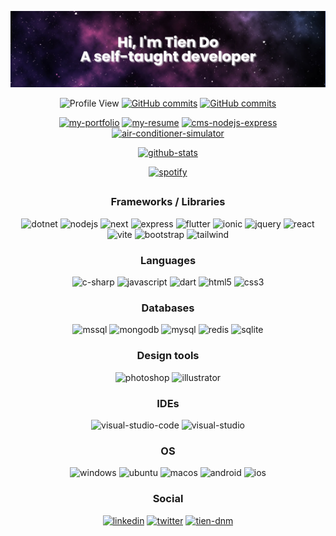 <div
align="center"
>

![banner](./banner.png)

![Profile View](https://komarev.com/ghpvc/?username=tien-dnm)
[![GitHub commits](https://badgen.net/github/commits/tien-dnm/tien-dnm/main)](https://GitHub.com/tien-dnm/tien-dnm/commit/)
[![GitHub commits](https://badgen.net/github/last-commit/tien-dnm/tien-dnm/main)](https://GitHub.com/tien-dnm/tien-dnm/commit/)

[![my-portfolio](https://github-readme-stats.vercel.app/api/pin/?username=tien-dnm&repo=my-portfolio&theme=radical)](https://github.com/tien-dnm/my-portfolio)
[![my-resume](https://github-readme-stats.vercel.app/api/pin/?username=tien-dnm&repo=my-resume&theme=radical)](https://github.com/tien-dnm/my-resume)
[![cms-nodejs-express](https://github-readme-stats.vercel.app/api/pin/?username=tien-dnm&repo=cms-nodejs-express&theme=radical)](https://github.com/tien-dnm/cms-nodejs-express)
[![air-conditioner-simulator](https://github-readme-stats.vercel.app/api/pin/?username=tien-dnm&repo=air-conditioner-simulator&theme=radical)](https://github.com/tien-dnm/air-conditioner-simulator)

[![github-stats](https://github-readme-stats.vercel.app/api?username=tien-dnm&theme=radical&show_icons=true)](https://github.com/tien-dnm)

[![spotify](https://spotify-recently-played-readme.vercel.app/api?user=21ng6pc6t5dsqrlbi4c7angny&width=500&unique=1&count=1)](https://open.spotify.com/user/21ng6pc6t5dsqrlbi4c7angny)

##

### Frameworks / Libraries ###

![dotnet](https://img.shields.io/badge/.NET-5C2D91?style=for-the-badge&logo=.net&logoColor=white)
![nodejs](https://img.shields.io/badge/node.js-6DA55F?style=for-the-badge&logo=node.js&logoColor=white)
![next](https://img.shields.io/badge/Next-black?style=for-the-badge&logo=next.js&logoColor=white)
![express](https://img.shields.io/badge/express.js-%23404d59.svg?style=for-the-badge&logo=express&logoColor=%2361DAFB)
![flutter](https://img.shields.io/badge/Flutter-%2302569B.svg?style=for-the-badge&logo=Flutter&logoColor=white)
![ionic](https://img.shields.io/badge/Ionic-%233880FF.svg?style=for-the-badge&logo=Ionic&logoColor=white)
![jquery](https://img.shields.io/badge/jquery-%230769AD.svg?style=for-the-badge&logo=jquery&logoColor=white)
![react](https://img.shields.io/badge/react-%2320232a.svg?style=for-the-badge&logo=react&logoColor=%2361DAFB)
![vite](https://img.shields.io/badge/vite-%23646CFF.svg?style=for-the-badge&logo=vite&logoColor=white)
![bootstrap](https://img.shields.io/badge/bootstrap-%23563D7C.svg?style=for-the-badge&logo=bootstrap&logoColor=white)
![tailwind](https://img.shields.io/badge/tailwindcss-%2338B2AC.svg?style=for-the-badge&logo=tailwind-css&logoColor=white)

### Languages ###

![c-sharp](https://img.shields.io/badge/c%23-%23239120.svg?style=for-the-badge&logo=c-sharp&logoColor=white)
![javascript](https://img.shields.io/badge/javascript-%23323330.svg?style=for-the-badge&logo=javascript&logoColor=%23F7DF1E)
![dart](https://img.shields.io/badge/dart-%230175C2.svg?style=for-the-badge&logo=dart&logoColor=white)
![html5](https://img.shields.io/badge/html5-%23E34F26.svg?style=for-the-badge&logo=html5&logoColor=white)
![css3](https://img.shields.io/badge/css3-%231572B6.svg?style=for-the-badge&logo=css3&logoColor=white)

### Databases ###

![mssql](https://img.shields.io/badge/MSSQL%20Sever-CC2927?style=for-the-badge&logo=microsoft%20sql%20server&logoColor=white)
![mongodb](https://img.shields.io/badge/MongoDB-%234ea94b.svg?style=for-the-badge&logo=mongodb&logoColor=white)
![mysql](https://img.shields.io/badge/mysql-%2300f.svg?style=for-the-badge&logo=mysql&logoColor=white)
![redis](https://img.shields.io/badge/redis-%23DD0031.svg?style=for-the-badge&logo=redis&logoColor=white)
![sqlite](https://img.shields.io/badge/sqlite-%2307405e.svg?style=for-the-badge&logo=sqlite&logoColor=white)

### Design tools ###

![photoshop](https://img.shields.io/badge/adobe%20photoshop-%2331A8FF.svg?style=for-the-badge&logo=adobe%20photoshop&logoColor=white)
![illustrator](https://img.shields.io/badge/adobe%20illustrator-%23FF9A00.svg?style=for-the-badge&logo=adobe%20illustrator&logoColor=white)

### IDEs ###

![visual-studio-code](https://img.shields.io/badge/Visual%20Studio%20Code-0078d7.svg?style=for-the-badge&logo=visual-studio-code&logoColor=white)
![visual-studio](https://img.shields.io/badge/Visual%20Studio-5C2D91.svg?style=for-the-badge&logo=visual-studio&logoColor=white)

### OS ###

![windows](https://img.shields.io/badge/Windows%2011-%230079d5.svg?style=for-the-badge&logo=Windows%2011&logoColor=white)
![ubuntu](https://img.shields.io/badge/Ubuntu-E95420?style=for-the-badge&logo=ubuntu&logoColor=white)
![macos](https://img.shields.io/badge/mac%20os-000000?style=for-the-badge&logo=macos&logoColor=F0F0F0)
![android](https://img.shields.io/badge/Android-3DDC84?style=for-the-badge&logo=android&logoColor=white)
![ios](https://img.shields.io/badge/iOS-000000?style=for-the-badge&logo=ios&logoColor=white)

### Social ###

[![linkedin](https://img.shields.io/badge/linkedin-%230077B5.svg?style=for-the-badge&logo=linkedin&logoColor=white)](https://www.linkedin.com/in/tiendnm/)
[![twitter](https://img.shields.io/badge/Twitter-%231DA1F2.svg?style=for-the-badge&logo=Twitter&logoColor=white)](https://twitter.com/tien_dnm)
[![tien-dnm](https://img.shields.io/badge/My%20portfolio-%23D83B7D.svg?style=for-the-badge)](http://www.tien-dnm.com)

</div>
